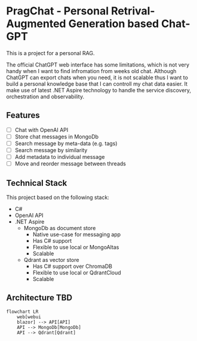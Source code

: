 # PragChat - Personal Retrival-Augmented Generation based Chat-GPT 
This is a project for a personal RAG.

The official ChatGPT web interface has some limitations, which is not very handy when I want to find infromation from weeks old chat. Although ChatGPT can export chats when you need, it is not scalable thus I want to build a personal knowledge base that I can controll my chat data easier. It make use of latest .NET Aspire technology to handle the service discovery, orchestration and observability.

## Features
- [ ] Chat with OpenAI API
- [ ] Store chat messages in MongoDb
- [ ] Search message by meta-data (e.g. tags)
- [ ] Search message by similarity
- [ ] Add metadata to individual message
- [ ] Move and reorder message between threads

## Technical Stack
This project based on the following stack:
- C#
- OpenAI API
- .NET Aspire
    - MongoDb as document store
        - Native use-case for messaging app
        - Has C# support
        - Flexible to use local or MongoAltas
        - Scalable
    - Qdrant as vector store
        - Has C# support over ChromaDB
        - Flexible to use local or QdrantCloud
        - Scalable

## Architecture TBD
```mermaid
flowchart LR
    web[webui
    blazor] --> API[API]
    API --> MongoDb[MongoDb]
    API --> Qdrant[Qdrant]
```